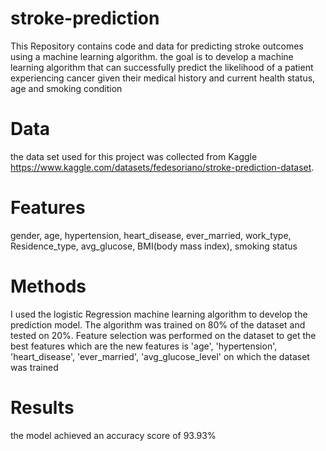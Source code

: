 # stroke-prediction
This Repository contains code and data for predicting stroke outcomes using a machine learning algorithm. the goal is to develop a machine learning algorithm that can successfully predict the likelihood  of a patient experiencing cancer given their medical history and current health status, age and smoking condition
# Data
the data set used for this project was collected from Kaggle https://www.kaggle.com/datasets/fedesoriano/stroke-prediction-dataset.
# Features
gender, age, hypertension, heart_disease, ever_married, work_type, Residence_type, avg_glucose, BMI(body mass index), smoking status
# Methods
I used the logistic Regression machine learning algorithm to develop the prediction model. The algorithm was trained on 80% of the dataset and tested on 20%.
Feature selection was performed on the dataset to get the best features which are the new features is 'age', 'hypertension', 'heart_disease', 'ever_married', 'avg_glucose_level' on which the dataset was trained
# Results
the model achieved an accuracy score of 93.93%
